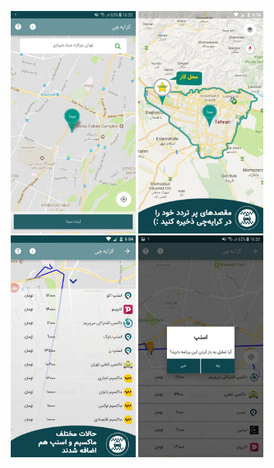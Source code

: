 <p align="center">
  <img src="https://raw.githubusercontent.com/Hamedlq/TaxiMeterAndroid/master/com.mibarim.taximeter_20c2340c-5c00-4a3f-b9df-9387745a0af6.png.jpg" width="200" title="select origin">
  <img src="https://raw.githubusercontent.com/Hamedlq/TaxiMeterAndroid/master/com.mibarim.taximeter_e223bc7e-aa71-4e90-9867-8ddbe9e2bfc0.png.jpg" width="200" title="select destination">
  <img src="https://raw.githubusercontent.com/Hamedlq/TaxiMeterAndroid/master/com.mibarim.taximeter_4ff3a7bd-c4b5-4f89-896d-401cb48d2562.png.jpg" width="200" title="show prices ">
  <img src="https://raw.githubusercontent.com/Hamedlq/TaxiMeterAndroid/master/com.mibarim.taximeter_70acddd8-3a72-41e1-97e2-6d4a7e12b7b9.png.jpg" width="200" title="click on service">
</p>
